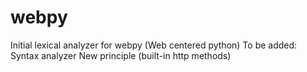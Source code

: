 # webpy
Initial lexical analyzer for webpy (Web centered python)
To be added:
Syntax analyzer
New principle (built-in http methods)
